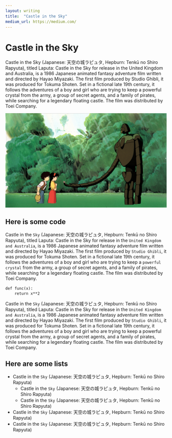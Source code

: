 ```yaml
---
layout: writing
title:  "Castle in the Sky"
medium_url: https://medium.com/
---
```


# Castle in the Sky

Castle in the Sky (Japanese: 天空の城ラピュタ, Hepburn: Tenkū no Shiro Rapyuta), titled Laputa: Castle in the Sky for release in the United Kingdom and Australia, is a 1986 Japanese animated fantasy adventure film written and directed by Hayao Miyazaki. The first film produced by Studio Ghibli, it was produced for Tokuma Shoten. Set in a fictional late 19th century, it follows the adventures of a boy and girl who are trying to keep a powerful crystal from the army, a group of secret agents, and a family of pirates, while searching for a legendary floating castle. The film was distributed by Toei Company.

![](../assets/img/castle_in_the_sky_2.jpg)

## Here is some code

Castle in the `Sky` (Japanese: 天空の城ラピュタ, Hepburn: Tenkū no Shiro Rapyuta), titled Laputa: Castle in the Sky for release in the `United Kingdom and Australia`, is a 1986 Japanese animated fantasy adventure film written and directed by Hayao Miyazaki. The first film produced by `Studio Ghibli`, it was produced for Tokuma Shoten. Set in a fictional late 19th century, it follows the adventures of a boy and girl who are trying to keep a `powerful crystal` from the army, a group of secret agents, and a family of pirates, while searching for a legendary floating castle. The film was distributed by Toei Company.

```
def func(x):
    return x**2
```

Castle in the `Sky` (Japanese: 天空の城ラピュタ, Hepburn: Tenkū no Shiro Rapyuta), titled Laputa: Castle in the Sky for release in the `United Kingdom and Australia`, is a 1986 Japanese animated fantasy adventure film written and directed by Hayao Miyazaki. The first film produced by `Studio Ghibli`, it was produced for Tokuma Shoten. Set in a fictional late 19th century, it follows the adventures of a boy and girl who are trying to keep a powerful crystal from the army, a group of secret agents, and a family of pirates, while searching for a legendary floating castle. The film was distributed by Toei Company.

## Here are some lists

* Castle in the `Sky` (Japanese: 天空の城ラピュタ, Hepburn: Tenkū no Shiro Rapyuta)
    * Castle in the `Sky` (Japanese: 天空の城ラピュタ, Hepburn: Tenkū no Shiro Rapyuta)
    * Castle in the `Sky` (Japanese: 天空の城ラピュタ, Hepburn: Tenkū no Shiro Rapyuta)
* Castle in the `Sky` (Japanese: 天空の城ラピュタ, Hepburn: Tenkū no Shiro Rapyuta)
* Castle in the `Sky` (Japanese: 天空の城ラピュタ, Hepburn: Tenkū no Shiro Rapyuta)